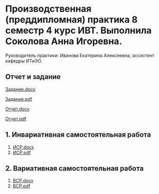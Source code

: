 # Производственная (преддипломная) практика 8 семестр 4 курс ИВТ. Выполнила Соколова Анна Игоревна.

Руководитель практики: Иванова Екатерина Алексеевна, ассистент кафедры ИТиЭО.

## Отчет и задание

[Задание.docx](https://github.com/calabiyauspace/praktika-8-sem/blob/main/задание_технологическая_соколова_анна.docx)

[Задание.pdf](https://github.com/calabiyauspace/praktika-8-sem/blob/main/задание_технологическая_соколова_анна.pdf)

[Отчет.docx]()

[Отчет.pdf]()

## 1. Инвариативная самостоятельная работа

1. [ИСР.docx](https://github.com/calabiyauspace/praktika-8-sem/blob/main/ИСР1.1-1.3%20Соколова%20Анна.docx)
2. [ИСР.pdf](https://github.com/calabiyauspace/praktika-8-sem/blob/main/ИСР1.1-1.3%20Соколова%20Анна.pdf)


## 2. Вариативная самостоятельная работа
1. [ВСР.docx](https://github.com/calabiyauspace/praktika-8-sem/blob/main/ВСР1.1-1.3%20Соколова%20Анна.docx)
2. [ВСР.pdf](https://github.com/calabiyauspace/praktika-8-sem/blob/main/ВСР1.1-1.3%20Соколова%20Анна.pdf)
